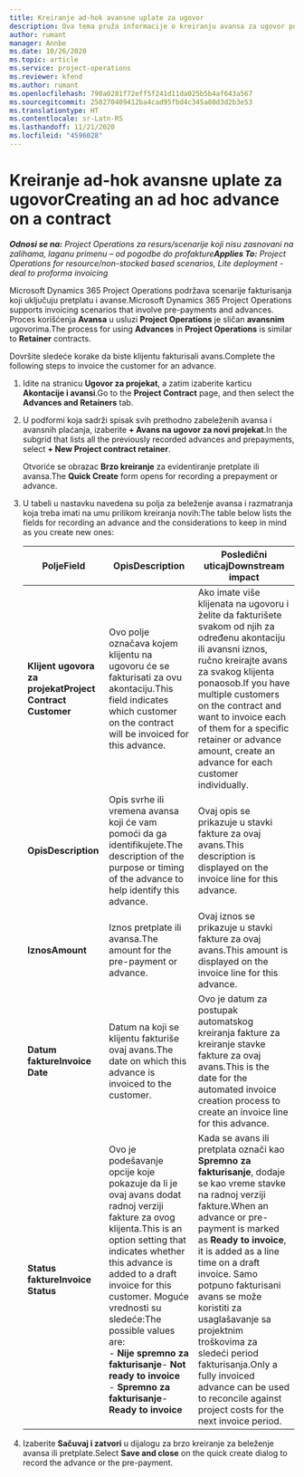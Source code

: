 ```yaml
---
title: Kreiranje ad-hok avansne uplate za ugovor
description: Ova tema pruža informacije o kreiranju avansa za ugovor po potrebi.
author: rumant
manager: Annbe
ms.date: 10/26/2020
ms.topic: article
ms.service: project-operations
ms.reviewer: kfend
ms.author: rumant
ms.openlocfilehash: 790a0281f72eff5f241d11da025b5b4af643a567
ms.sourcegitcommit: 250270409412ba4cad95fbd4c345a80d3d2b3e53
ms.translationtype: HT
ms.contentlocale: sr-Latn-RS
ms.lasthandoff: 11/21/2020
ms.locfileid: "4596028"
---
```

# <a name="creating-an-ad-hoc-advance-on-a-contract"></a><span data-ttu-id="1e454-103">Kreiranje ad-hok avansne uplate za ugovor</span><span class="sxs-lookup"><span data-stu-id="1e454-103">Creating an ad hoc advance on a contract</span></span>

<span data-ttu-id="1e454-104">_**Odnosi se na:** Project Operations za resurs/scenarije koji nisu zasnovani na zalihama, laganu primenu – od pogodbe do profakture_</span><span class="sxs-lookup"><span data-stu-id="1e454-104">_**Applies To:** Project Operations for resource/non-stocked based scenarios, Lite deployment - deal to proforma invoicing_</span></span>

<span data-ttu-id="1e454-105">Microsoft Dynamics 365 Project Operations podržava scenarije fakturisanja koji uključuju pretplatu i avanse.</span><span class="sxs-lookup"><span data-stu-id="1e454-105">Microsoft Dynamics 365 Project Operations supports invoicing scenarios that involve pre-payments and advances.</span></span> <span data-ttu-id="1e454-106">Proces korišćenja **Avansa** u usluzi **Project Operations** je sličan **avansnim** ugovorima.</span><span class="sxs-lookup"><span data-stu-id="1e454-106">The process for using **Advances** in **Project Operations** is similar to **Retainer** contracts.</span></span> 

<span data-ttu-id="1e454-107">Dovršite sledeće korake da biste klijentu fakturisali avans.</span><span class="sxs-lookup"><span data-stu-id="1e454-107">Complete the following steps to invoice the customer for an advance.</span></span>

1. <span data-ttu-id="1e454-108">Idite na stranicu **Ugovor za projekat**, a zatim izaberite karticu **Akontacije i avansi**.</span><span class="sxs-lookup"><span data-stu-id="1e454-108">Go to the **Project Contract** page, and then select the **Advances and Retainers** tab.</span></span>
2. <span data-ttu-id="1e454-109">U podformi koja sadrži spisak svih prethodno zabeleženih avansa i avansnih plaćanja, izaberite **+ Avans na ugovor za novi projekat**.</span><span class="sxs-lookup"><span data-stu-id="1e454-109">In the subgrid that lists all the previously recorded advances and prepayments, select **+ New Project contract retainer**.</span></span> 

    <span data-ttu-id="1e454-110">Otvoriće se obrazac **Brzo kreiranje** za evidentiranje pretplate ili avansa.</span><span class="sxs-lookup"><span data-stu-id="1e454-110">The **Quick Create** form opens for recording a prepayment or advance.</span></span>
    
3. <span data-ttu-id="1e454-111">U tabeli u nastavku navedena su polja za beleženje avansa i razmatranja koja treba imati na umu prilikom kreiranja novih:</span><span class="sxs-lookup"><span data-stu-id="1e454-111">The table below lists the fields for recording an advance and the considerations to keep in mind as you create new ones:</span></span>

    | <span data-ttu-id="1e454-112">Polje</span><span class="sxs-lookup"><span data-stu-id="1e454-112">Field</span></span> | <span data-ttu-id="1e454-113">Opis</span><span class="sxs-lookup"><span data-stu-id="1e454-113">Description</span></span> | <span data-ttu-id="1e454-114">Posledični uticaj</span><span class="sxs-lookup"><span data-stu-id="1e454-114">Downstream impact</span></span> |
    | --- | --- | --- |
    | <span data-ttu-id="1e454-115">**Klijent ugovora za projekat**</span><span class="sxs-lookup"><span data-stu-id="1e454-115">**Project Contract Customer**</span></span> | <span data-ttu-id="1e454-116">Ovo polje označava kojem klijentu na ugovoru će se fakturisati za ovu akontaciju.</span><span class="sxs-lookup"><span data-stu-id="1e454-116">This field indicates which customer on the contract will be invoiced for this advance.</span></span> | <span data-ttu-id="1e454-117">Ako imate više klijenata na ugovoru i želite da fakturišete svakom od njih za određenu akontaciju ili avansni iznos, ručno kreirajte avans za svakog klijenta ponaosob.</span><span class="sxs-lookup"><span data-stu-id="1e454-117">If you have multiple customers on the contract and want to invoice each of them for a specific retainer or advance amount, create an advance for each customer individually.</span></span> |
    | <span data-ttu-id="1e454-118">**Opis**</span><span class="sxs-lookup"><span data-stu-id="1e454-118">**Description**</span></span> | <span data-ttu-id="1e454-119">Opis svrhe ili vremena avansa koji će vam pomoći da ga identifikujete.</span><span class="sxs-lookup"><span data-stu-id="1e454-119">The description of the purpose or timing of the advance to help identify this advance.</span></span> | <span data-ttu-id="1e454-120">Ovaj opis se prikazuje u stavki fakture za ovaj avans.</span><span class="sxs-lookup"><span data-stu-id="1e454-120">This description is displayed on the invoice line for this advance.</span></span> |
    | <span data-ttu-id="1e454-121">**Iznos**</span><span class="sxs-lookup"><span data-stu-id="1e454-121">**Amount**</span></span> | <span data-ttu-id="1e454-122">Iznos pretplate ili avansa.</span><span class="sxs-lookup"><span data-stu-id="1e454-122">The amount for the pre-payment or advance.</span></span> | <span data-ttu-id="1e454-123">Ovaj iznos se prikazuje u stavki fakture za ovaj avans.</span><span class="sxs-lookup"><span data-stu-id="1e454-123">This amount is displayed on the invoice line for this advance.</span></span> |
    | <span data-ttu-id="1e454-124">**Datum fakture**</span><span class="sxs-lookup"><span data-stu-id="1e454-124">**Invoice Date**</span></span> | <span data-ttu-id="1e454-125">Datum na koji se klijentu fakturiše ovaj avans.</span><span class="sxs-lookup"><span data-stu-id="1e454-125">The date on which this advance is invoiced to the customer.</span></span> | <span data-ttu-id="1e454-126">Ovo je datum za postupak automatskog kreiranja fakture za kreiranje stavke fakture za ovaj avans.</span><span class="sxs-lookup"><span data-stu-id="1e454-126">This is the date for the automated invoice creation process to create an invoice line for this advance.</span></span> |
    | <span data-ttu-id="1e454-127">**Status fakture**</span><span class="sxs-lookup"><span data-stu-id="1e454-127">**Invoice Status**</span></span> | <span data-ttu-id="1e454-128">Ovo je podešavanje opcije koje pokazuje da li je ovaj avans dodat radnoj verziji fakture za ovog klijenta.</span><span class="sxs-lookup"><span data-stu-id="1e454-128">This is an option setting that indicates whether this advance is added to a draft invoice for this customer.</span></span> <span data-ttu-id="1e454-129">Moguće vrednosti su sledeće:</span><span class="sxs-lookup"><span data-stu-id="1e454-129">The possible values are:</span></span></br><span data-ttu-id="1e454-130">- **Nije spremno za fakturisanje**</span><span class="sxs-lookup"><span data-stu-id="1e454-130">- **Not ready to invoice**</span></span></br><span data-ttu-id="1e454-131">- **Spremno za fakturisanje**</span><span class="sxs-lookup"><span data-stu-id="1e454-131">- **Ready to invoice**</span></span> | <span data-ttu-id="1e454-132">Kada se avans ili pretplata označi kao **Spremno za fakturisanje**, dodaje se kao vreme stavke na radnoj verziji fakture.</span><span class="sxs-lookup"><span data-stu-id="1e454-132">When an advance or pre-payment is marked as **Ready to invoice**, it is added as a line time on a draft invoice.</span></span> <span data-ttu-id="1e454-133">Samo potpuno fakturisani avans se može koristiti za usaglašavanje sa projektnim troškovima za sledeći period fakturisanja.</span><span class="sxs-lookup"><span data-stu-id="1e454-133">Only a fully invoiced advance can be used to reconcile against project costs for the next invoice period.</span></span> |

4. <span data-ttu-id="1e454-134">Izaberite **Sačuvaj i zatvori** u dijalogu za brzo kreiranje za beleženje avansa ili pretplate.</span><span class="sxs-lookup"><span data-stu-id="1e454-134">Select **Save and close** on the quick create dialog to record the advance or the pre-payment.</span></span>
